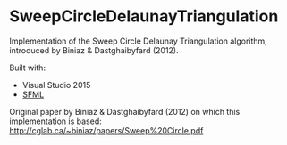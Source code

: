 # SweepCircleDelaunayTriangulation
Implementation of the Sweep Circle Delaunay Triangulation algorithm, introduced by Biniaz &amp; Dastghaibyfard (2012).

Built with:
 - Visual Studio 2015
 - [SFML](https://www.sfml-dev.org/)

Original paper by Biniaz & Dastghaibyfard (2012) on which this implementation is based: http://cglab.ca/~biniaz/papers/Sweep%20Circle.pdf
